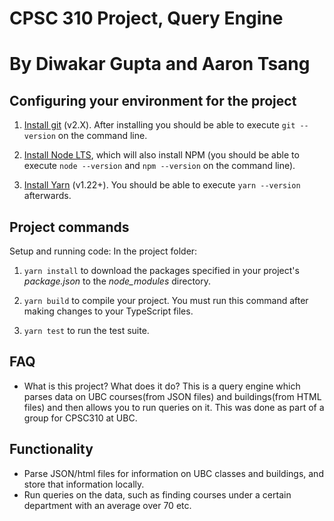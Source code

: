 # CPSC 310 Project, Query Engine
# By Diwakar Gupta and Aaron Tsang  

## Configuring your environment for the project

1. [Install git](https://git-scm.com/downloads) (v2.X). After installing you should be able to execute `git --version` on the command line.

1. [Install Node LTS](https://nodejs.org/en/download/), which will also install NPM (you should be able to execute `node --version` and `npm --version` on the command line).

1. [Install Yarn](https://yarnpkg.com/en/docs/install) (v1.22+). You should be able to execute `yarn --version` afterwards.

## Project commands

Setup and running code:
In the project folder:

1. `yarn install` to download the packages specified in your project's *package.json* to the *node_modules* directory.

1. `yarn build` to compile your project. You must run this command after making changes to your TypeScript files.

1. `yarn test` to run the test suite.

## FAQ

- What is this project? What does it do?
This is a query engine which parses data on UBC courses(from JSON files) and buildings(from HTML files) and then allows you to run queries on it. This was done as part of a group for CPSC310 at UBC. 

## Functionality
- Parse JSON/html files for information on UBC classes and buildings, and store that information locally. 
- Run queries on the data, such as finding courses under a certain department with an average over 70 etc. 


